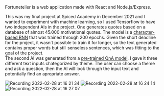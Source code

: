  Fortuneteller is a web application made with React and Node.js/Express.
 
 This was my final project at Spiced Academy in December 2021 and I wanted to experiment with machine learning, so I used Tensorflow to have two independent AIs in the project. One generates quotes based on a database of almost 45.000 motivational quotes. The model is a <a href="https://www.tensorflow.org/text/tutorials/text_generation">character-based RNN</a> that was trained through 200 epochs. Given the short deadline for the project, it wasn't possible to train it for longer, so the text generated contains proper words but still senseless sentences, which was fitting to the goal of the project. <br>
 The second AI was generated from a <a href="https://github.com/tensorflow/tfjs-models/tree/master/qna">pre-trained QnA model</a>. I gave it three different text inputs chategorized by theme. The user can choose a theme and ask a question, then the AI will look through the input text and potentially find an apropriate answer. 
 
 ![Recording 2022-02-28 at 16 21 34](https://user-images.githubusercontent.com/90277346/156009010-40c6701c-3db9-466a-acaf-107e67d96d83.gif)
![Recording 2022-02-28 at 16 24 14](https://user-images.githubusercontent.com/90277346/156009453-ad387756-bdf6-49b1-9720-cdf270abd83a.gif)
![Recording 2022-02-28 at 16 27 07](https://user-images.githubusercontent.com/90277346/156009935-0ff25efa-b1b8-4628-be3c-ecf7dcf35740.gif)

